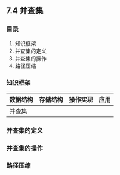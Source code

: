 ## 7.4 并查集

### 目录

1. 知识框架
2. 并查集的定义
3. 并查集的操作
4. 路径压缩



### 知识框架

| 数据结构 | 存储结构 | 操作实现 | 应用 |
| -------- | -------- | -------- | ---- |
| 并查集   |          |          |      |



### 并查集的定义

### 并查集的操作

### 路径压缩



